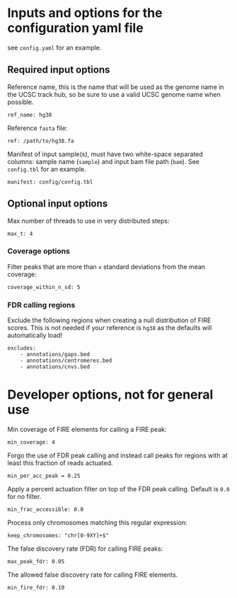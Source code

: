 # Inputs and options for the configuration yaml file
see `config.yaml` for an example.

## Required input options
Reference name, this is the name that will be used as the genome name in the UCSC track hub, so be sure to use a valid UCSC genome name when possible. 
```
ref_name: hg38
```
Reference `fasta` file:
```
ref: /path/to/hg38.fa
```
Manifest of input sample(s), must have two white-space separated columns: sample name (`sample`) and input bam file path (`bam`). See `config.tbl` for an example.
```
manifest: config/config.tbl
```


## Optional input options
Max number of threads to use in very distributed steps:
```
max_t: 4
```

### Coverage options
Filter peaks that are more than `x` standard deviations from the mean coverage:
```
coverage_within_n_sd: 5
```

### FDR calling regions
Exclude the following regions when creating a null distribution of FIRE scores. This is not needed if your reference is `hg38` as the defaults will automatically load!
```
excludes:
    - annotations/gaps.bed
    - annotations/centromeres.bed
    - annotations/cnvs.bed
```

# Developer options, not for general use
Min coverage of FIRE elements for calling a FIRE peak:
```
min_coverage: 4
```
Forgo the use of FDR peak calling and instead call peaks for regions with at least this fraction of reads actuated.
```
min_per_acc_peak = 0.25
```
Apply a percent actuation filter on top of the FDR peak calling. Default is `0.0` for no filter.
```
min_frac_accessible: 0.0
```
Process only chromosomes matching this regular expression:
```
keep_chromosomes: "chr[0-9XY]+$"
```
The false discovery rate (FDR) for calling FIRE peaks:
```
max_peak_fdr: 0.05
```
The allowed false discovery rate for calling FIRE elements. 
```
min_fire_fdr: 0.10
```
